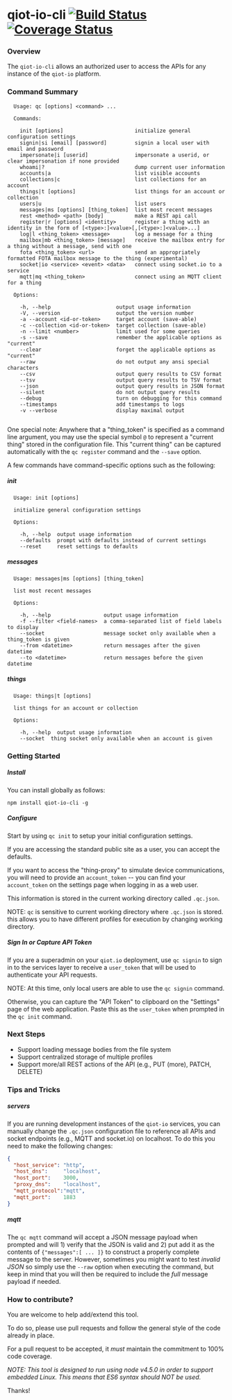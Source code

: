 # qiot-io-cli [![Build Status](https://travis-ci.org/QuantumIOT/qiot-io-cli.svg?branch=master)](https://travis-ci.org/QuantumIOT/qiot-io-cli) [![Coverage Status](https://coveralls.io/repos/github/QuantumIOT/qiot-io-cli/badge.svg?branch=master)](https://coveralls.io/github/QuantumIOT/qiot-io-cli?branch=master)



### Overview
The `qiot-io-cli` allows an authorized user to access the APIs for any instance of the `qiot-io` platform.

### Command Summary

```
  Usage: qc [options] <command> ...

  Commands:

    init [options]                       initialize general configuration settings
    signin|si [email] [password]         signin a local user with email and password
    impersonate|i [userid]               impersonate a userid, or clear impersonation if none provided
    whoami|?                             dump current user information
    accounts|a                           list visible accounts
    collections|c                        list collections for an account
    things|t [options]                   list things for an account or collection
    users|u                              list users
    messages|ms [options] [thing_token]  list most recent messages
    rest <method> <path> [body]          make a REST api call
    register|r [options] <identity>      register a thing with an identity in the form of [<type>:]<value>[,[<type>:]<value>...]
    log|l <thing_token> <message>        log a message for a thing
    mailbox|mb <thing_token> [message]   receive the mailbox entry for a thing without a message, send with one
    fota <thing_token> <url>             send an appropriately formatted FOTA mailbox message to the thing (experimental)
    socket|io <service> <event> <data>   connect using socket.io to a service
    mqtt|mq <thing_token>                connect using an MQTT client for a thing

  Options:

    -h, --help                     output usage information
    -V, --version                  output the version number
    -a --account <id-or-token>     target account (save-able)
    -c --collection <id-or-token>  target collection (save-able)
    -n --limit <number>            limit used for some queries
    -s --save                      remember the applicable options as "current"
    --clear                        forget the applicable options as "current"
    --raw                          do not output any ansi special characters
    --csv                          output query results to CSV format
    --tsv                          output query results to TSV format
    --json                         output query results in JSON format
    --silent                       do not output query results
    --debug                        turn on debugging for this command
    --timestamps                   add timestamps to logs
    -v --verbose                   display maximal output


```

One special note: Anywhere that a "thing_token" is specified as a command line argument,
you may use the special symbol `@` to represent a "current thing" stored in the configuration file.
This "current thing" can be captured automatically with the `qc register` command and the `--save` option.

A few commands have command-specific options such as the following:

##### init

```
  Usage: init [options]

  initialize general configuration settings

  Options:

    -h, --help  output usage information
    --defaults  prompt with defaults instead of current settings
    --reset     reset settings to defaults
```

##### messages
```
  Usage: messages|ms [options] [thing_token]

  list most recent messages

  Options:

    -h, --help                 output usage information
    -f --filter <field-names>  a comma-separated list of field labels to display    
    --socket                   message socket only available when a thing_token is given
    --from <datetime>          return messages after the given datetime
    --to <datetime>            return messages before the given datetime
```

##### things
```
  Usage: things|t [options]

  list things for an account or collection

  Options:

    -h, --help  output usage information
    --socket  thing socket only available when an account is given
```

### Getting Started

##### Install

You can install globally as follows:

```
npm install qiot-io-cli -g
```

##### Configure

Start by using `qc init` to setup your initial configuration settings.

If you are accessing the standard public site as a user, you can accept the defaults.

If you want to access the "thing-proxy" to simulate device communications,
you will need to provide an `account_token` --
you can find your `account_token` on the settings page when logging in as a web user.

This information is stored in the current working directory called `.qc.json`.

NOTE: `qc` is sensitive to current working directory where `.qc.json` is stored.
this allows you to have different profiles for execution by changing working directory.

##### Sign In or Capture API Token

If you are a superadmin on your `qiot.io` deployment,
use `qc signin` to sign in to the services layer to receive a `user_token` that will be used
to authenticate your API requests.

NOTE: At this time, only local users are able to use the `qc signin` command.

Otherwise, you can capture the "API Token" to clipboard on the "Settings" page of the web application.
Paste this as the `user_token` when prompted in the `qc init` command. 

### Next Steps

* Support loading message bodies from the file system
* Support centralized storage of multiple profiles
* Support more/all REST actions of the API (e.g., PUT (more), PATCH, DELETE)

### Tips and Tricks

##### servers

If you are running development instances of the `qiot-io` services, you can manually change the `.qc.json` configuration file
to reference all APIs and socket endpoints (e.g., MQTT and socket.io) on localhost.
To do this you need to make the following changes:

```json
{
  "host_service": "http",
  "host_dns":     "localhost",
  "host_port":    3000,
  "proxy_dns":    "localhost",
  "mqtt_protocol":"mqtt",
  "mqtt_port":    1883
}
```

##### mqtt

The `qc mqtt` command will accept a JSON message payload when prompted and will 1) verify that the JSON is valid and 2) put add it as the contents of `{"messages":[ ... ]}` to construct a properly complete message to the server.
However, sometimes you might want to test _invalid JSON_ so simply use the `--raw` option when executing the command,
but keep in mind that you will then be required to include the _full_ message payload if needed.

### How to contribute?

You are welcome to help add/extend this tool.

To do so, please use pull requests and follow the general style of the code already in place.

For a pull request to be accepted, it _must_ maintain the commitment to 100% code coverage.

_*NOTE*: This tool is designed to run using node v4.5.0 in order to support embedded Linux.
This means that *ES6 syntax* should *NOT* be used._

Thanks!